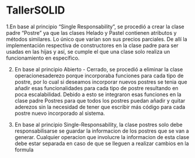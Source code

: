 ﻿# TallerSOLID

1.En base al principio “Single Responsability”, se procedió a crear la clase padre “Postre” ya que las clases Helado y Pastel contienen atributos y métodos similares. Lo único que varían son sus precios parciales. De allí la implementación respectiva de constructores en la clase padre para ser usadas en las hijas y así, se cumple el que una clase solo realiza un funcionamiento en específico.

2. En base al principio Abierto - Cerrado, se procedió a eliminar la clase operacionesaderezo porque incorporaba funciones para cada tipo de postre, por lo cual si deseamos incorporar nuevos postres se tenia que añadir esas funcionalidades para cada tipo de postre resultando en poca escalabilidad. Debido a esto se integraron esas funciones en la clase padre Postres para que todos los postres puedan añadir y quitar aderezos sin la necesidad de tener que escribir más código para cada postre nuevo incorporado al sistema.

3. En base al principio Single-Responsability, la clase postres solo debe responsabilisarse se guardar la informacion de los postres que se van a generar. Cualquier
operacion que involucre la informacion de esta clase debe estar separada en caso de que se lleguen a realizar cambios en la formula
